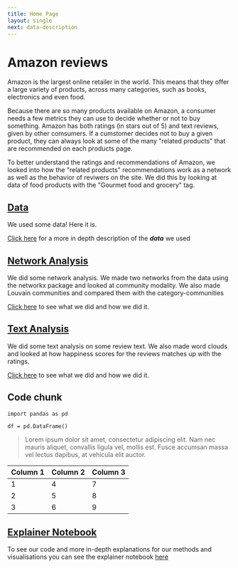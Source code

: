 ```yaml
---
title: Home Page
layout: single
next: data-description
---
```


# Amazon reviews

Amazon is the largest online retailer in the world. This means that they offer a large variety of products, across many categories, such as books, electronics and even food.

Because there are so many products available on Amazon, a consumer needs a few metrics they can use to decide whether or not to buy something. 
Amazon has both ratings (in stars out of 5) and text reviews, given by other comsumers. 
If a cumstomer decides not to buy a given product, they can always look at some of the many "related products" that are recommended on each products page.

To better understand the ratings and recommendations of Amazon, we looked into how the "related products" recommendations work as a network as well as the behavior of reviwers on the site. 
We did this by looking at data of food products with the "Gourmet food and grocery" tag.

## [Data](data-description)
We used some data! Here it is.


[Click here](data-description) for a more in depth description of the ***data*** we used




## [Network Analysis](network-analysis)
We did some network analysis. We made two networks from the data using the networkx package and looked at community modality.
We also made Louvain communities and compared them with the category-communities

[Click here](network-analysis) to see what we did and how we did it.



## [Text Analysis](text-analysis)
We did some text analysis on some review text. We also made word clouds and looked at how happiness scores for the reviews matches up with the ratings.

[Click here](text-analysis) to see what we did and how we did it.


## Code chunk

```
import pandas as pd

df = pd.DataFrame()
```


> Lorem ipsum dolor sit amet, consectetur adipiscing elit. Nam nec mauris aliquet, convallis ligula vel, mollis est. Fusce accumsan massa vel lectus dapibus, at vehicula elit auctor.

| Column 1  | Column 2  |  Column 3 |
|---|---|---|
| 1 | 4 | 7 |
| 2 | 5 | 8 |
| 3 | 6 | 9 |

## [Explainer Notebook](explainer-notebook.html)

To see our code and more in-depth explanations for our methods and visualisations you can see the explainer notebook [here](explainer-notebook.html)

